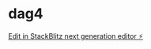 # dag4

[Edit in StackBlitz next generation editor ⚡️](https://stackblitz.com/~/github.com/SapphireShy/dag4)